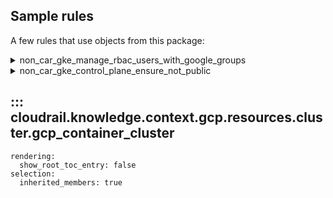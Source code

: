 ## Sample rules
A few rules that use objects from this package:

<details>
<summary>non_car_gke_manage_rbac_users_with_google_groups</summary>

```python
--8<--
cloudrail/knowledge/rules/gcp/non_context_aware/container_cluster_use_rbac_users_rule.py
--8<--
```
</details>
<details>
<summary>non_car_gke_control_plane_ensure_not_public</summary>

```python
--8<--
cloudrail/knowledge/rules/gcp/non_context_aware/container_cluster_is_not_public_rule.py
--8<--
```
</details>

## ::: cloudrail.knowledge.context.gcp.resources.cluster.gcp_container_cluster
    rendering:
      show_root_toc_entry: false
    selection:
      inherited_members: true
